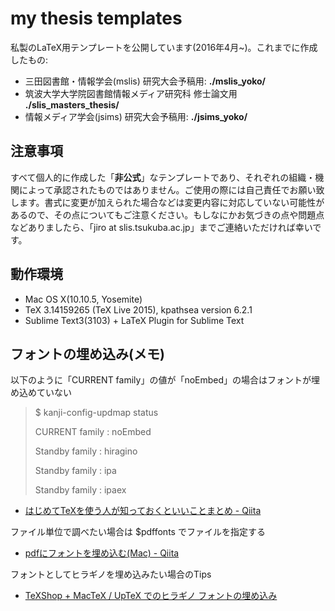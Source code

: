 my thesis templates 
==================

私製のLaTeX用テンプレートを公開しています(2016年4月~)。これまでに作成したもの:

* 三田図書館・情報学会(mslis) 研究大会予稿用: **./mslis_yoko/**
* 筑波大学大学院図書館情報メディア研究科 修士論文用 **./slis_masters_thesis/**
* 情報メディア学会(jsims) 研究大会予稿用: **./jsims_yoko/**

注意事項
---------------------------------
すべて個人的に作成した「**非公式**」なテンプレートであり、それぞれの組織・機関によって承認されたものではありません。ご使用の際には自己責任でお願い致します。書式に変更が加えられた場合などは変更内容に対応していない可能性があるので、その点についてもご注意ください。もしなにかお気づきの点や問題点などありましたら、「jiro at slis.tsukuba.ac.jp」までご連絡いただければ幸いです。

動作環境
---------------------------------
* Mac OS X(10.10.5, Yosemite)
* TeX 3.14159265 (TeX Live 2015), kpathsea version 6.2.1
* Sublime Text3(3103) + LaTeX Plugin for Sublime Text

フォントの埋め込み(メモ)
---------------------------------
以下のように「CURRENT family」の値が「noEmbed」の場合はフォントが埋め込めていない
> $ kanji-config-updmap status
>
> CURRENT family : noEmbed
>
> Standby family : hiragino
>
> Standby family : ipa
>
> Standby family : ipaex

* [はじめてTeXを使う人が知っておくといいことまとめ - Qiita](http://qiita.com/Tats_U_/items/01d48eb70a8b359b0d95)

ファイル単位で調べたい場合は $pdffonts でファイルを指定する

* [pdfにフォントを埋め込む(Mac) - Qiita](http://qiita.com/Masaminr/items/280d65d2720b01c6a9ac)

フォントとしてヒラギノを埋め込みたい場合のTips

* [TeXShop + MacTeX / UpTeX でのヒラギノ フォントの埋め込み](http://osksn2.hep.sci.osaka-u.ac.jp/~taku/osx/embed_hiragino.html)
